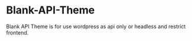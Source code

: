 # Blank-API-Theme
Blank API Theme is for use wordpress as api only or headless and restrict frontend.
